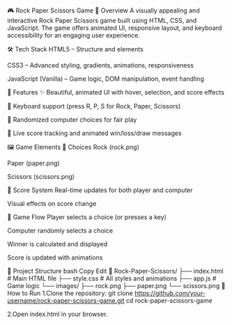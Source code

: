 🎮 Rock Paper Scissors Game
🚀 Overview
A visually appealing and interactive Rock Paper Scissors game built using HTML, CSS, and JavaScript. The game offers animated UI, responsive layout, and keyboard accessibility for an engaging user experience.

🛠️ Tech Stack
HTML5 – Structure and elements

CSS3 – Advanced styling, gradients, animations, responsiveness

JavaScript (Vanilla) – Game logic, DOM manipulation, event handling

📌 Features
✨ Beautiful, animated UI with hover, selection, and score effects

🎯 Keyboard support (press R, P, S for Rock, Paper, Scissors)

🧠 Randomized computer choices for fair play

🧾 Live score tracking and animated win/loss/draw messages

🖼️ Game Elements
🔹 Choices
Rock (rock.png)

Paper (paper.png)

Scissors (scissors.png)

🔹 Score System
Real-time updates for both player and computer

Visual effects on score change

🔹 Game Flow
Player selects a choice (or presses a key)

Computer randomly selects a choice

Winner is calculated and displayed

Score is updated with animations

📂 Project Structure
bash
Copy
Edit
📁 Rock-Paper-Scissors/
├── index.html         # Main HTML file
├── style.css          # All styles and animations
├── app.js             # Game logic
└── images/
    ├── rock.png
    ├── paper.png
    └── scissors.png
🔧 How to Run
1.Clone the repository:
git clone https://github.com/your-username/rock-paper-scissors-game.git
cd rock-paper-scissors-game

2.Open index.html in your browser.
